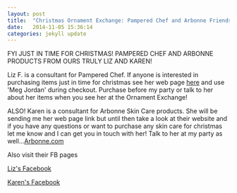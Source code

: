 ```yaml
---
layout: post
title:  "Christmas Ornament Exchange: Pampered Chef and Arbonne Friends"
date:   2014-11-05 15:36:14
categories: jekyll update
---
```


FYI JUST IN TIME FOR CHRISTMAS! PAMPERED CHEF AND ARBONNE PRODUCTS FROM OURS TRULY LIZ AND KAREN!

Liz F. is a consultant for Pampered Chef. If anyone is interested in purchasing items just in time for christmas see her web page [here][pc] and use 'Meg Jordan' during checkout. Purchase before my party or talk to her about her items when you see her at the Ornament Exchange!

ALSO! Karen is a consultant for Arbonne Skin Care products. She will be sending me her web page link but until then take a look at their website and if you have any questions or want to purchase any skin care for christmas let me know and I can get you in touch with her! Talk to her at my party as well...[Arbonne.com][Ab]

Also visit their FB pages

[Liz's Facebook][lfb]

[Karen's Facebook][kfb]

[pc]: http://pamperedchef.biz/lfarrell
[Ab]: http://arbonne.com
[lfb]:https://www.facebook.com/lizz.farrell?fref=ts
[kfb]:https://www.facebook.com/karen.perkins.75457?fref=ts

